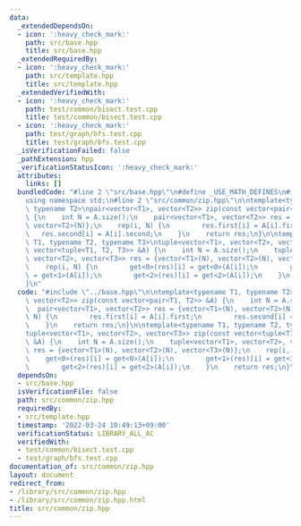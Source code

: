 ```yaml
---
data:
  _extendedDependsOn:
  - icon: ':heavy_check_mark:'
    path: src/base.hpp
    title: src/base.hpp
  _extendedRequiredBy:
  - icon: ':heavy_check_mark:'
    path: src/template.hpp
    title: src/template.hpp
  _extendedVerifiedWith:
  - icon: ':heavy_check_mark:'
    path: test/common/bisect.test.cpp
    title: test/common/bisect.test.cpp
  - icon: ':heavy_check_mark:'
    path: test/graph/bfs.test.cpp
    title: test/graph/bfs.test.cpp
  _isVerificationFailed: false
  _pathExtension: hpp
  _verificationStatusIcon: ':heavy_check_mark:'
  attributes:
    links: []
  bundledCode: "#line 2 \"src/base.hpp\"\n#define _USE_MATH_DEFINES\n#include <bits/stdc++.h>\n\
    using namespace std;\n#line 2 \"src/common/zip.hpp\"\n\ntemplate<typename T1,\
    \ typename T2>\npair<vector<T1>, vector<T2>> zip(const vector<pair<T1, T2>> &A)\
    \ {\n    int N = A.size();\n    pair<vector<T1>, vector<T2>> res = {vector<T1>(N),\
    \ vector<T2>(N)};\n    rep(i, N) {\n        res.first[i] = A[i].first;\n     \
    \   res.second[i] = A[i].second;\n    }\n    return res;\n}\n\ntemplate<typename\
    \ T1, typename T2, typename T3>\ntuple<vector<T1>, vector<T2>, vector<T3>> zip(const\
    \ vector<tuple<T1, T2, T3>> &A) {\n    int N = A.size();\n    tuple<vector<T1>,\
    \ vector<T2>, vector<T3>> res = {vector<T1>(N), vector<T2>(N), vector<T3>(N)};\n\
    \    rep(i, N) {\n        get<0>(res)[i] = get<0>(A[i]);\n        get<1>(res)[i]\
    \ = get<1>(A[i]);\n        get<2>(res)[i] = get<2>(A[i]);\n    }\n    return res;\n\
    }\n"
  code: "#include \"../base.hpp\"\n\ntemplate<typename T1, typename T2>\npair<vector<T1>,\
    \ vector<T2>> zip(const vector<pair<T1, T2>> &A) {\n    int N = A.size();\n  \
    \  pair<vector<T1>, vector<T2>> res = {vector<T1>(N), vector<T2>(N)};\n    rep(i,\
    \ N) {\n        res.first[i] = A[i].first;\n        res.second[i] = A[i].second;\n\
    \    }\n    return res;\n}\n\ntemplate<typename T1, typename T2, typename T3>\n\
    tuple<vector<T1>, vector<T2>, vector<T3>> zip(const vector<tuple<T1, T2, T3>>\
    \ &A) {\n    int N = A.size();\n    tuple<vector<T1>, vector<T2>, vector<T3>>\
    \ res = {vector<T1>(N), vector<T2>(N), vector<T3>(N)};\n    rep(i, N) {\n    \
    \    get<0>(res)[i] = get<0>(A[i]);\n        get<1>(res)[i] = get<1>(A[i]);\n\
    \        get<2>(res)[i] = get<2>(A[i]);\n    }\n    return res;\n}\n"
  dependsOn:
  - src/base.hpp
  isVerificationFile: false
  path: src/common/zip.hpp
  requiredBy:
  - src/template.hpp
  timestamp: '2022-03-24 10:49:13+09:00'
  verificationStatus: LIBRARY_ALL_AC
  verifiedWith:
  - test/common/bisect.test.cpp
  - test/graph/bfs.test.cpp
documentation_of: src/common/zip.hpp
layout: document
redirect_from:
- /library/src/common/zip.hpp
- /library/src/common/zip.hpp.html
title: src/common/zip.hpp
---
```

